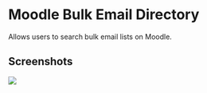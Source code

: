 # Moodle Bulk Email Directory
Allows users to search bulk email lists on Moodle.

## Screenshots
![](https://www.classroomtechtools.com/assets/img/moodle-plugin-screenshots/local_bulk_email_directory/1.png)

